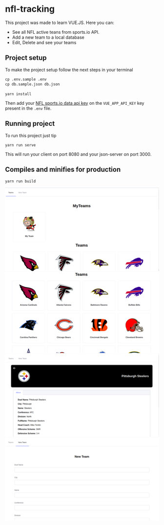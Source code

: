 # nfl-tracking

This project was made to learn VUE.JS. Here you can:

* See all NFL active teans from sports.io API.
* Add a new team to a local database
* Edit, Delete and see your teams


## Project setup
To make the project setup follow the next steps in your terminal

```
cp .env.sample .env
cp db.sample.json db.json

yarn install
```

Then add your [NFL sports.io data api key](https://sportsdata.io) on the `VUE_APP_API_KEY` key present in the `.env` file.

## Running project
To run this project just tip

```
yarn run serve
```

This will run your client on port 8080 and your json-server on port 3000.

## Compiles and minifies for production
```
yarn run build
```

![index](screenshots/index.png)
![nflTeams](screenshots/nflTeams.png)
![showTeam](screenshots/showTeam.png)
![newTeam](screenshots/newTeam.png)

